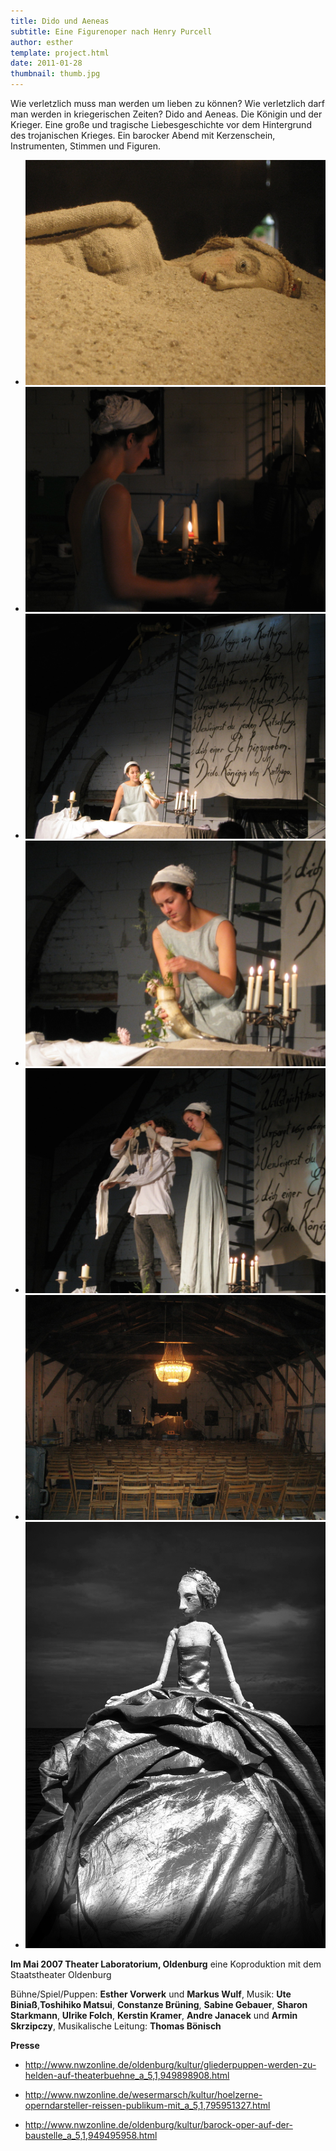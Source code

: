 ```yaml
---
title: Dido und Aeneas
subtitle: Eine Figurenoper nach Henry Purcell
author: esther
template: project.html
date: 2011-01-28
thumbnail: thumb.jpg
---
```


Wie verletzlich muss man werden um lieben zu können? Wie verletzlich darf man werden in kriegerischen Zeiten? Dido and Aeneas. Die Königin und der Krieger. Eine große und tragische Liebesgeschichte vor dem Hintergrund des trojanischen Krieges. Ein barocker Abend mit Kerzenschein, Instrumenten, Stimmen und Figuren.

<span class="more"></span>

<ul class="bxslider">
    <li><img title="© Markus Wulf" src="DIDO2.jpg"/></li>
    <li><img title="© Markus Wulf" src="223_2364.jpg"/></li>
    <li><img title="© Markus Wulf" src="224_2411.jpg"/></li>
    <li><img title="© Markus Wulf" src="224_2414.jpg "/></li>
    <li><img title="© Markus Wulf" src="224_2417.jpg"/></li>
    <li><img title="© Markus Wulf" src="DIDO1.jpg"/></li>
    <li><img title="© Markus Wulf" src="Dido_Presse.jpg"/></li>
</ul>

**Im Mai 2007 Theater Laboratorium, Oldenburg** eine Koproduktion mit dem Staatstheater Oldenburg


Bühne/Spiel/Puppen: **Esther Vorwerk** und **Markus Wulf**, Musik: **Ute Biniaß**,**Toshihiko Matsui**, **Constanze Brüning**, **Sabine Gebauer**, **Sharon Starkmann**, **Ulrike Folch**, **Kerstin Kramer**, **Andre Janacek** und **Armin Skrzipczy**, Musikalische Leitung: **Thomas Bönisch**



**Presse**

* <http://www.nwzonline.de/oldenburg/kultur/gliederpuppen-werden-zu-helden-auf-theaterbuehne_a_5,1,949898908.html>

* <http://www.nwzonline.de/wesermarsch/kultur/hoelzerne-operndarsteller-reissen-publikum-mit_a_5,1,795951327.html>

* <http://www.nwzonline.de/oldenburg/kultur/barock-oper-auf-der-baustelle_a_5,1,949495958.html>
